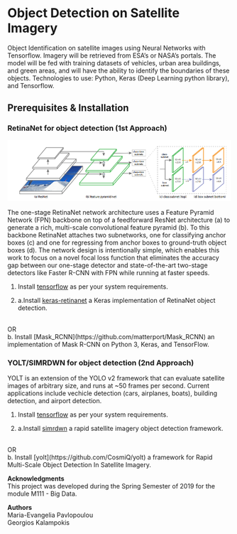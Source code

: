 # Object Detection on Satellite Imagery

Object Identification on satellite images using Neural Networks with Tensorflow. Imagery will be
retrieved from ESA’s or NASA’s portals. The model will be fed with training datasets of vehicles,
urban area buildings, and green areas, and will have the ability to identify the boundaries of
these objects. Technologies to use: Python, Keras (Deep Learning python library), and
Tensorflow.

## Prerequisites & Installation

### RetinaNet for object detection (1st Approach)
![Alt text](./images/RetinaNet_Architecture.png?raw=true "RetinaNet Network Architecture")

The one-stage RetinaNet network architecture uses a Feature Pyramid Network (FPN) backbone on top of a feedforward ResNet architecture (a) to generate a rich, multi-scale convolutional feature pyramid (b). To this backbone RetinaNet attaches two subnetworks, one for classifying anchor boxes (c) and one for regressing from anchor boxes to ground-truth object boxes (d). The network design is intentionally simple, which enables this work to focus on a novel focal loss function that eliminates the accuracy gap between our one-stage detector and state-of-the-art two-stage detectors like Faster R-CNN with FPN while running at faster speeds.

1. Install [tensorflow](https://github.com/tensorflow/tensorflow) as per your system requirements.

2. a.Install [keras-retinanet](https://github.com/fizyr/keras-retinanet) a Keras implementation of RetinaNet object detection.
<br>
OR
<br>
b. Install [Mask_RCNN](https://github.com/matterport/Mask_RCNN) an implementation of Mask R-CNN on Python 3, Keras, and TensorFlow.

### YOLT/SIMRDWN for object detection (2nd Approach)
YOLT is an extension of the YOLO v2 framework that can evaluate satellite images of arbitrary size, and runs at ~50 frames per second. Current applications include vechicle detection (cars, airplanes, boats), building detection, and airport detection.

1. Install [tensorflow](https://github.com/tensorflow/tensorflow) as per your system requirements.

2. a.Install [simrdwn](https://github.com/CosmiQ/simrdwn) a rapid satellite imagery object detection framework.
<br>
OR
<br>
b. Install [yolt](https://github.com/CosmiQ/yolt) a framework for Rapid Multi-Scale Object Detection In Satellite Imagery.


**Acknowledgments**<br>
This project was developed during the Spring Semester of 2019 for the module M111 - Big Data.

**Authors**<br>
Maria-Evangelia Pavlopoulou<br>
Georgios Kalampokis



